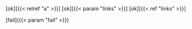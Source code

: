<!-- the pattern works when using [][] -->
[ok][{{< relref "a" >}}]
[ok][{{< param "links" >}}]
[ok][{{< ref "links" >}}]

<!-- the pattern fails when using []() -->
[fail]({{< param "fail" >}})
